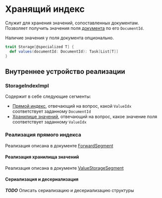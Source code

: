 # Хранящий индекс

Служит для хранения значений, сопоставленных документам. Позволяет получить 
значения поля [документа](glossary.md#document) по его `DocumentId`.

Наличие значения у поля документа опционально.

```scala
trait Storage[@specialized T] {
  def values(documentId: DocumentId): Task[List[T]]
}
```

## Внутреннее устройство реализации

### StorageIndexImpl

Содержит в себе следующие сегменты:  
- [Прямой индекс](glossary.md#segment-forward), отвечающий на вопрос, какой `ValueIdx` соответствует 
заданному `DocumentId`
- [Хранилище значений](glossary.md#segment-values-storage), отвечающий на вопрос, какое значение поля соответствует
заданному `ValueIdx` 

### Реализация прямого индекса

Реализация описана в документе [ForwardSegment](segment_forward.md)

#### Реализация хранилища значений

Реализация описана в документе [ValueStorageSegment](segment_value.md)

#### Сериализация и десериализация

***TODO*** Описать сериализацию и десериализацию структуры

[cardinality]: glossary.md#cardinality

